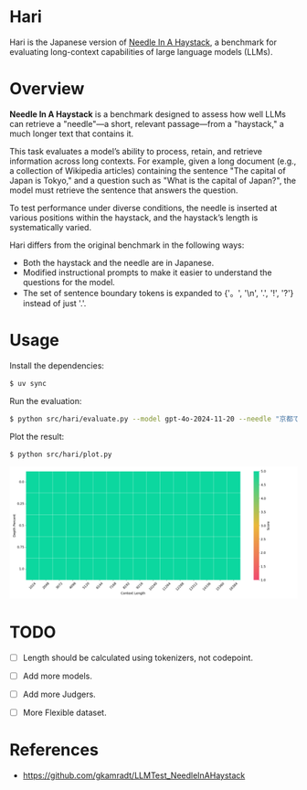 # Hari

Hari is the Japanese version of [Needle In A Haystack](https://github.com/gkamradt/LLMTest_NeedleInAHaystack), a benchmark for evaluating long-context capabilities of large language models (LLMs).

# Overview

**Needle In A Haystack** is a benchmark designed to assess how well LLMs can retrieve a "needle"—a short, relevant passage—from a "haystack," a much longer text that contains it.

This task evaluates a model’s ability to process, retain, and retrieve information across long contexts. For example, given a long document (e.g., a collection of Wikipedia articles) containing the sentence "The capital of Japan is Tokyo," and a question such as "What is the capital of Japan?", the model must retrieve the sentence that answers the question.

To test performance under diverse conditions, the needle is inserted at various positions within the haystack, and the haystack’s length is systematically varied.

Hari differs from the original benchmark in the following ways:
- Both the haystack and the needle are in Japanese.
- Modified instructional prompts to make it easier to understand the questions for the model.
- The set of sentence boundary tokens is expanded to {'。', '\n', '.', '!', '?'} instead of just '.'.


# Usage

Install the dependencies:
```bash
$ uv sync
```

Run the evaluation:
```bash
$ python src/hari/evaluate.py --model gpt-4o-2024-11-20 --needle "京都でおすすめの観光地は、ロームシアター京都の３階にあるラウンジです。" --question "京都でおすすめの観光地はどこですか？"
```


Plot the result:
```bash
$ python src/hari/plot.py
```

![heatmap](result/gpt-4o-2024-11-20/heatmap.png)


# TODO
- [ ] Length should be calculated using tokenizers, not codepoint.
- [ ] Add more models.
- [ ] Add more Judgers.
- [ ] More Flexible dataset.


# References
- https://github.com/gkamradt/LLMTest_NeedleInAHaystack


